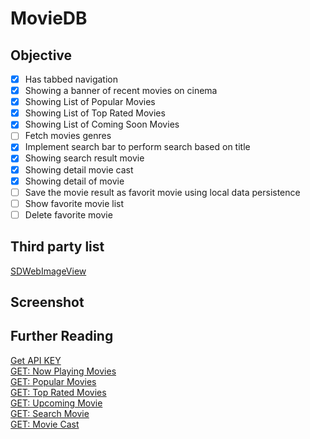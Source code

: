 # MovieDB

## Objective
- [x] Has tabbed navigation
- [x] Showing a banner of recent movies on cinema   
- [x] Showing List of Popular Movies
- [x] Showing List of Top Rated Movies
- [x] Showing List of Coming Soon Movies
- [ ] Fetch movies genres
- [x] Implement search bar to perform search based on title
- [x] Showing search result movie
- [x] Showing detail movie cast 
- [x] Showing detail of movie
- [ ] Save the movie result as favorit movie using local data persistence
- [ ] Show favorite movie list
- [ ] Delete favorite movie

## Third party list
[SDWebImageView](https://cocoapods.org/pods/SDWebImage)<br>

## Screenshot


## Further Reading
[Get API KEY](https://rawg.io/apidocs)<br>
[GET: Now Playing Movies](https://developers.themoviedb.org/3/movies/get-now-playing)<br>
[GET: Popular Movies](https://developers.themoviedb.org/3/movies/get-popular-movies)<br>
[GET: Top Rated Movies](https://developers.themoviedb.org/3/movies/get-top-rated-movies)<br>
[GET: Upcoming Movie](https://developers.themoviedb.org/3/movies/get-upcoming)<br>
[GET: Search Movie](https://developers.themoviedb.org/3/search/search-movies)<br>
[GET: Movie Cast](https://developers.themoviedb.org/3/movies/get-movie-credits)
